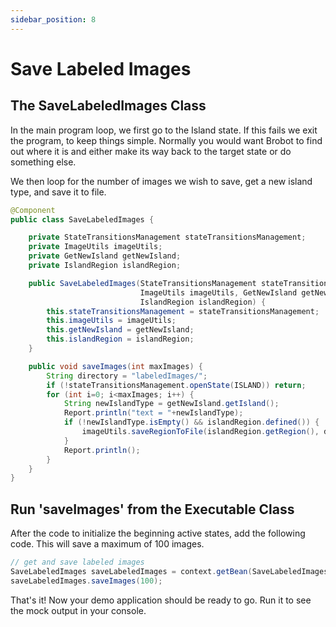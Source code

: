 ```yaml
---
sidebar_position: 8
---
```


# Save Labeled Images

## The SaveLabeledImages Class

In the main program loop, we first go to the Island state. If this 
fails we exit the program, to keep things simple. Normally you would 
want Brobot to find out where it is and either make its way back to the 
target state or do something else.  

We then loop for the number of images we wish to save, get a new island 
type, and save it to file. 
    
```java
@Component
public class SaveLabeledImages {

    private StateTransitionsManagement stateTransitionsManagement;
    private ImageUtils imageUtils;
    private GetNewIsland getNewIsland;
    private IslandRegion islandRegion;

    public SaveLabeledImages(StateTransitionsManagement stateTransitionsManagement,
                             ImageUtils imageUtils, GetNewIsland getNewIsland,
                             IslandRegion islandRegion) {
        this.stateTransitionsManagement = stateTransitionsManagement;
        this.imageUtils = imageUtils;
        this.getNewIsland = getNewIsland;
        this.islandRegion = islandRegion;
    }

    public void saveImages(int maxImages) {
        String directory = "labeledImages/";
        if (!stateTransitionsManagement.openState(ISLAND)) return;
        for (int i=0; i<maxImages; i++) {
            String newIslandType = getNewIsland.getIsland();
            Report.println("text = "+newIslandType);
            if (!newIslandType.isEmpty() && islandRegion.defined()) {
                imageUtils.saveRegionToFile(islandRegion.getRegion(), directory + newIslandType);
            }
            Report.println();
        }
    }
}
```

## Run 'saveImages' from the Executable Class

After the code to initialize the beginning active states, add the following code.
This will save a maximum of 100 images.

```java
// get and save labeled images
SaveLabeledImages saveLabeledImages = context.getBean(SaveLabeledImages.class);
saveLabeledImages.saveImages(100);
```

That's it! Now your demo application should be ready to go. Run it to see the 
mock output in your console. 